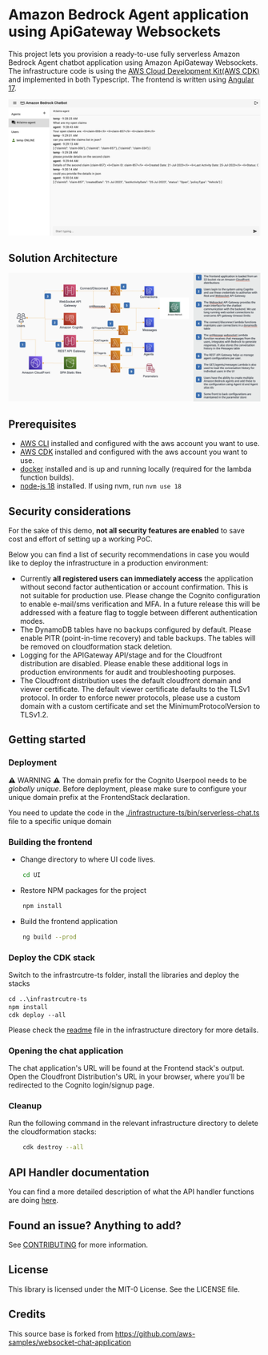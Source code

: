 # Amazon Bedrock Agent application using ApiGateway Websockets
This project lets you provision a ready-to-use fully serverless Amazon Bedrock Agent chatbot application using Amazon ApiGateway Websockets. The infrastructure code is using the [AWS Cloud Development Kit(AWS CDK)](https://aws.amazon.com/cdk/) and implemented in both Typescript. The frontend is written using [Angular 17](https://angular.io/).

![](assets/chat_UI.png)


## Solution Architecture
![Solution Architecture](assets/agent-reference-architecture.png)


## Prerequisites

- [AWS CLI](https://aws.amazon.com/cli/) installed and configured with the aws account you want to use.
- [AWS CDK](https://docs.aws.amazon.com/cdk/latest/guide/getting_started.html) installed and configured with the aws account you want to use.
- [docker](https://docs.docker.com/get-docker/) installed and is up and running locally (required for the lambda function builds).
- [node-js 18](https://nodejs.org/en/download) installed. If using nvm, run `nvm use 18`

## Security considerations
For the sake of this demo, **not all security features are enabled** to save cost and effort of setting up a working PoC. 

Below you can find a list of security recommendations in case you would like to deploy the infrastructure in a production environment:
- Currently **all registered users can immediately access** the application without second factor authentication or account confirmation. This is not suitable for production use. Please change the Cognito configuration to enable e-mail/sms verification and MFA. In a future release this will be addressed with a feature flag to toggle between different authentication modes.
- The DynamoDB tables have no backups configured by default. Please enable PITR (point-in-time recovery) and table backups. The tables will be removed on cloudformation stack deletion.
- Logging for the APIGateway API/stage and for the Cloudfront distribution are disabled. Please enable these additional logs in production environments for audit and troubleshooting purposes.
- The Cloudfront distribution uses the default cloudfront domain and viewer certificate. The default viewer certificate defaults to the TLSv1 protocol. In order to enforce newer protocols, please use a custom domain with a custom certificate and set the MinimumProtocolVersion to TLSv1.2.

## Getting started
### Deployment

:warning: WARNING :warning: The domain prefix for the Cognito Userpool needs to be *globally unique*. Before deployment, please make sure to configure your unique domain prefix at the FrontendStack declaration.

You need to update the code in the [./infrastructure-ts/bin/serverless-chat.ts](./infrastructure-ts/bin/serverless-chat.ts) file to a specific unique domain



### Building the frontend
- Change directory to where UI code lives.
```bash
    cd UI
```
- Restore NPM packages for the project
```bash
    npm install
```
- Build the frontend application
```bash
    ng build --prod
```
### Deploy the CDK stack

Switch to the infrastrcutre-ts folder, install the libraries and deploy the stacks

```
cd ..\infrastrcutre-ts
npm install
cdk deploy --all
```
Please check the [readme](./infrastructure-ts/README.md) file in the infrastructure directory for more details.

### Opening the chat application
The chat application's URL will be found at the Frontend stack's output. Open the Cloudfront Distribution's URL in your browser, where you'll be redirected to the Cognito login/signup page. 

### Cleanup
Run the following command in the relevant infrastructure directory to delete the cloudformation stacks:
```bash
    cdk destroy --all
```

## API Handler documentation
You can find a more detailed description of what the API handler functions are doing [here](/infrastructure-ts/resources/handlers/README.md).

## Found an issue? Anything to add?
See [CONTRIBUTING](CONTRIBUTING.md#security-issue-notifications) for more information.

## License

This library is licensed under the MIT-0 License. See the LICENSE file.

## Credits

This source base is forked from https://github.com/aws-samples/websocket-chat-application
